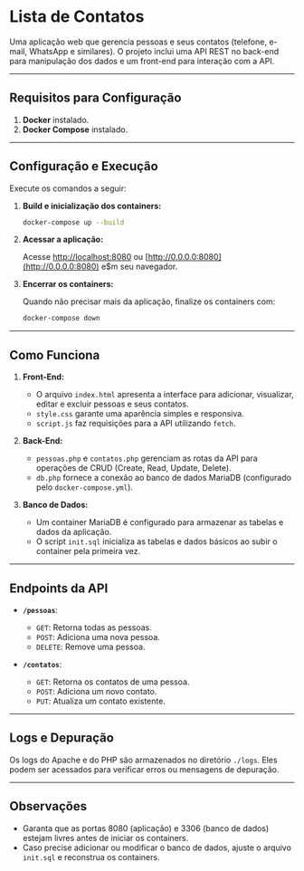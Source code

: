 # Lista de Contatos

Uma aplicação web que gerencia pessoas e seus contatos (telefone, e-mail, WhatsApp e similares). O projeto inclui uma API REST no back-end para manipulação dos dados e um front-end para interação com a API.

---

## Requisitos para Configuração

1. **Docker** instalado.
2. **Docker Compose** instalado.

---

## Configuração e Execução

Execute os comandos a seguir:

1. **Build e inicialização dos containers:**

   ```bash
   docker-compose up --build
   ```

2. **Acessar a aplicação:**

   Acesse [http://localhost:8080](http://localhost:8080) ou [http://0.0.0.0:8080](http://0.0.0.0:8080) e$m seu navegador.

3. **Encerrar os containers:**

   Quando não precisar mais da aplicação, finalize os containers com:

   ```bash
   docker-compose down
   ```

---

## Como Funciona

1. **Front-End:**
   - O arquivo `index.html` apresenta a interface para adicionar, visualizar, editar e excluir pessoas e seus contatos.
   - `style.css` garante uma aparência simples e responsiva.
   - `script.js` faz requisições para a API utilizando `fetch`.

2. **Back-End:**
   - `pessoas.php` e `contatos.php` gerenciam as rotas da API para operações de CRUD (Create, Read, Update, Delete).
   - `db.php` fornece a conexão ao banco de dados MariaDB (configurado pelo `docker-compose.yml`).

3. **Banco de Dados:**
   - Um container MariaDB é configurado para armazenar as tabelas e dados da aplicação.
   - O script `init.sql` inicializa as tabelas e dados básicos ao subir o container pela primeira vez.

---

## Endpoints da API

- **`/pessoas`**:
  - `GET`: Retorna todas as pessoas.
  - `POST`: Adiciona uma nova pessoa.
  - `DELETE`: Remove uma pessoa.

- **`/contatos`**:
  - `GET`: Retorna os contatos de uma pessoa.
  - `POST`: Adiciona um novo contato.
  - `PUT`: Atualiza um contato existente.

---

## Logs e Depuração

Os logs do Apache e do PHP são armazenados no diretório `./logs`. Eles podem ser acessados para verificar erros ou mensagens de depuração.

---

## Observações

- Garanta que as portas 8080 (aplicação) e 3306 (banco de dados) estejam livres antes de iniciar os containers.
- Caso precise adicionar ou modificar o banco de dados, ajuste o arquivo `init.sql` e reconstrua os containers.
